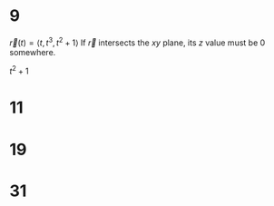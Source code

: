 # 9

$\vec r(t)=\langle t,t^3,t^2+1\rangle$
If $\vec r$ intersects the $xy$ plane, its $z$ value must be $0$ somewhere.

$t^2+1$

# 11

# 19

# 31